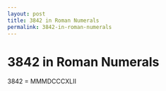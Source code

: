```yaml
---
layout: post
title: 3842 in Roman Numerals
permalink: 3842-in-roman-numerals
---
```


# 3842 in Roman Numerals

3842 = MMMDCCCXLII

